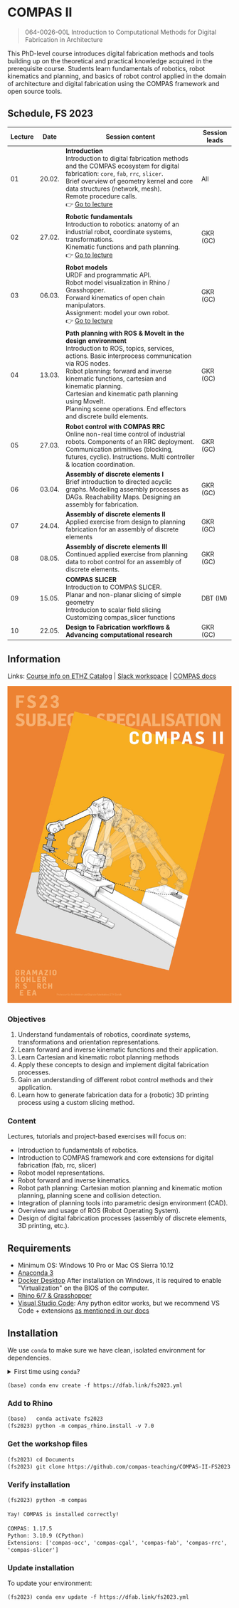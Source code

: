 # COMPAS II

> 064-0026-00L Introduction to Computational Methods for Digital Fabrication in Architecture

This PhD-level course introduces digital fabrication methods and tools building up on the theoretical and practical knowledge acquired in the prerequisite course. Students learn fundamentals of robotics, robot kinematics and planning, and basics of robot control applied in the domain of architecture and digital fabrication using the COMPAS framework and open source tools.

## Schedule, FS 2023

| Lecture | Date   | Session content                                                                                                                                                                                                                                                                                                                                                                                                                          | Session leads      |
|---------|--------|------------------------------------------------------------------------------------------------------------------------------------------------------------------------------------------------------------------------------------------------------------------------------------------------------------------------------------------------------------------------------------------------------------------------------------------|--------------------|
| 01      | 20.02. | **Introduction**<br>Introduction to digital fabrication methods and the COMPAS ecosystem for digital fabrication: `core`, `fab`, `rrc`, `slicer`.<br>Brief overview of geometry kernel and core data structures (network, mesh).<br>Remote procedure calls.<br>👉 [Go to lecture](lecture_01)                                                                                                                                            | All                |
| 02      | 27.02. | **Robotic fundamentals**<br>Introduction to robotics: anatomy of an industrial robot, coordinate systems, transformations.<br>Kinematic functions and path planning.<br> 👉 [Go to lecture](lecture_02)                                                                                                                                                                                                                                  | GKR (GC)           |
| 03      | 06.03. | **Robot models**<br>URDF and programmatic API.<br>Robot model visualization in Rhino / Grasshopper.<br>Forward kinematics of open chain manipulators.<br>Assignment: model your own robot.<br> 👉 [Go to lecture](lecture_03)                                                                                                                                                                                                            | GKR (GC)           |
| 04      | 13.03. | **Path planning with ROS & MoveIt in the design environment**<br>Introduction to ROS, topics, services, actions. Basic interprocess communication via ROS nodes.<br>Robot planning: forward and inverse kinematic functions, cartesian and kinematic planning.<br>Cartesian and kinematic path planning using MoveIt.<br>Planning scene operations. End effectors and discrete build elements.<br>                                       | GKR (GC)           |
| 05      | 27.03. | **Robot control with COMPAS RRC**<br>Online non-real time control of industrial robots. Components of an RRC deployment. Communication primitives (blocking, futures, cyclic). Instructions. Multi controller & location coordination.<br>                                                                                                                                                                                               | GKR (GC)           |
| 06      | 03.04. | **Assembly of discrete elements I**<br>Brief introduction to directed acyclic graphs. Modelling assembly processes as DAGs. Reachability Maps. Designing an assembly for fabrication.<br>                                                                                                                                                                                                                                                | GKR (GC)           |
| 07      | 24.04. | **Assembly of discrete elements II**<br>Applied exercise from design to planning fabrication for an assembly of discrete elements<br>                                                                                                                                                                                                                                                                                                    | GKR (GC)           |
| 08      | 08.05. | **Assembly of discrete elements III**<br>Continued applied exercise from planning data to robot control for an assembly of discrete elements.<br>                                                                                                                                                                                                                                                                                        | GKR (GC)           |
| 09      | 15.05. | **COMPAS SLICER**<br>Introduction to COMPAS SLICER.<br>Planar and non-planar slicing of simple geometry<br>Introducion to scalar field slicing<br>Customizing compas_slicer functions<br>                                                                                                                                                                                                                                                | DBT (IM)           |
| 10      | 22.05. | **Design to Fabrication workflows & Advancing computational research**                                                                                                                                                                                                                                                                                                                                                                   | GKR (GC)           |

## Information

Links:
[Course info on ETHZ Catalog](https://www.vvz.ethz.ch/Vorlesungsverzeichnis/lerneinheit.view?semkez=2023S&ansicht=ALLE&lerneinheitId=168977&lang=en) |
[Slack workspace](https://join.slack.com/t/compasii/shared_invite/zt-1pmf19rxu-a1K~2b9EuCqN9Tz49~szZg) |
[COMPAS docs](https://compas.dev)

![COMPAS II course](cover.jpg)

### Objectives

1. Understand fundamentals of robotics, coordinate systems, transformations and orientation representations.
1. Learn forward and inverse kinematic functions and their application.
1. Learn Cartesian and kinematic robot planning methods
1. Apply these concepts to design and implement digital fabrication processes.
1. Gain an understanding of different robot control methods and their application.
1. Learn how to generate fabrication data for a (robotic) 3D printing process using a custom slicing method.

### Content

Lectures, tutorials and project-based exercises will focus on:

* Introduction to fundamentals of robotics.
* Introduction to COMPAS framework and core extensions for digital fabrication (fab, rrc, slicer)
* Robot model representations.
* Robot forward and inverse kinematics.
* Robot path planning: Cartesian motion planning and kinematic motion planning, planning scene and collision detection.
* Integration of planning tools into parametric design environment (CAD).
* Overview and usage of ROS (Robot Operating System).
* Design of digital fabrication processes (assembly of discrete elements, 3D printing, etc.).

## Requirements

* Minimum OS: Windows 10 Pro or Mac OS Sierra 10.12
* [Anaconda 3](https://www.anaconda.com/distribution/)
* [Docker Desktop](https://www.docker.com/products/docker-desktop) After installation on Windows, it is required to enable "Virtualization" on the BIOS of the computer.
* [Rhino 6/7 & Grasshopper](https://www.rhino3d.com/download)
* [Visual Studio Code](https://code.visualstudio.com/): Any python editor works, but we recommend VS Code + extensions [as mentioned in our docs](https://gramaziokohler.github.io/compas_fab/latest/getting_started.html#working-in-visual-studio-code-1)

## Installation

We use `conda` to make sure we have clean, isolated environment for dependencies.

<details><summary>First time using <code>conda</code>?</summary>
<p>

Make sure you run this at least once:

    (base) conda config --add channels conda-forge

</p>
</details>

    (base) conda env create -f https://dfab.link/fs2023.yml

### Add to Rhino

    (base)   conda activate fs2023
    (fs2023) python -m compas_rhino.install -v 7.0

### Get the workshop files

    (fs2023) cd Documents
    (fs2023) git clone https://github.com/compas-teaching/COMPAS-II-FS2023

### Verify installation

    (fs2023) python -m compas

    Yay! COMPAS is installed correctly!

    COMPAS: 1.17.5
    Python: 3.10.9 (CPython)
    Extensions: ['compas-occ', 'compas-cgal', 'compas-fab', 'compas-rrc', 'compas-slicer']

### Update installation

To update your environment:

    (fs2023) conda env update -f https://dfab.link/fs2023.yml
